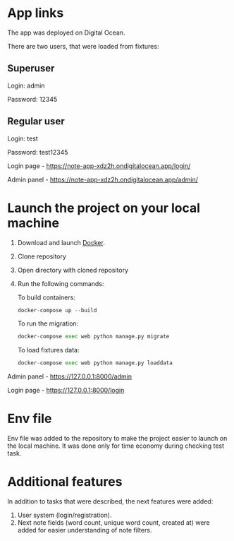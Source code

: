 # App links 

The app was deployed on Digital Ocean.

There are two users, that were loaded from fixtures:

## Superuser

Login: admin

Password: 12345

## Regular user

Login: test

Password: test12345

Login page - https://note-app-xdz2h.ondigitalocean.app/login/ 

Admin panel - https://note-app-xdz2h.ondigitalocean.app/admin/
# Launch the project on your local machine
   1. Download and launch [Docker](https://www.docker.com/).
   2. Clone repository
   3. Open directory with cloned repository
   4. Run the following commands:
      
      To build containers:
      ```python
      docker-compose up --build
      ```
      To run the migration:
      ```python
      docker-compose exec web python manage.py migrate
      ```
      To load fixtures data:
      ```python
      docker-compose exec web python manage.py loaddata
      ```

Admin panel - https://127.0.0.1:8000/admin

Login page - https://127.0.0.1:8000/login

# Env file
  Env file was added to the repository to make the project easier to launch on the local machine. It was done only for time economy during checking test task. 

# Additional features
  In addition to tasks that were described, the next features were added:
  1. User system (login/registration).
  2. Next note fields (word count, unique word count, created at) were added for easier understanding of note filters.
  


